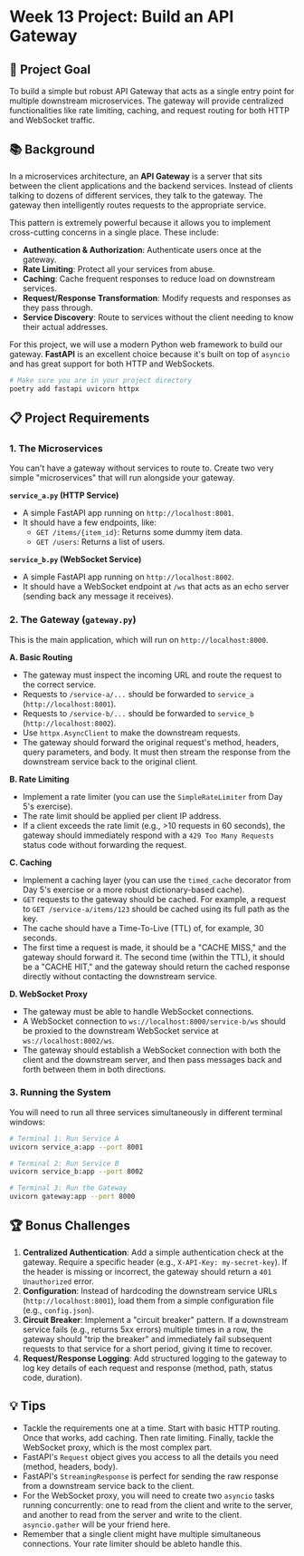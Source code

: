 # Week 13 Project: Build an API Gateway

## 🎯 Project Goal

To build a simple but robust API Gateway that acts as a single entry point for multiple downstream microservices. The gateway will provide centralized functionalities like rate limiting, caching, and request routing for both HTTP and WebSocket traffic.

## 📚 Background

In a microservices architecture, an **API Gateway** is a server that sits between the client applications and the backend services. Instead of clients talking to dozens of different services, they talk to the gateway. The gateway then intelligently routes requests to the appropriate service.

This pattern is extremely powerful because it allows you to implement cross-cutting concerns in a single place. These include:

- **Authentication & Authorization**: Authenticate users once at the gateway.
- **Rate Limiting**: Protect all your services from abuse.
- **Caching**: Cache frequent responses to reduce load on downstream services.
- **Request/Response Transformation**: Modify requests and responses as they pass through.
- **Service Discovery**: Route to services without the client needing to know their actual addresses.

For this project, we will use a modern Python web framework to build our gateway. **FastAPI** is an excellent choice because it's built on top of `asyncio` and has great support for both HTTP and WebSockets.

```bash
# Make sure you are in your project directory
poetry add fastapi uvicorn httpx
```

## 📋 Project Requirements

### 1. The Microservices

You can't have a gateway without services to route to. Create two very simple "microservices" that will run alongside your gateway.

**`service_a.py` (HTTP Service)**

- A simple FastAPI app running on `http://localhost:8001`.
- It should have a few endpoints, like:
  - `GET /items/{item_id}`: Returns some dummy item data.
  - `GET /users`: Returns a list of users.

**`service_b.py` (WebSocket Service)**

- A simple FastAPI app running on `http://localhost:8002`.
- It should have a WebSocket endpoint at `/ws` that acts as an echo server (sending back any message it receives).

### 2. The Gateway (`gateway.py`)

This is the main application, which will run on `http://localhost:8000`.

**A. Basic Routing**

- The gateway must inspect the incoming URL and route the request to the correct service.
- Requests to `/service-a/...` should be forwarded to `service_a` (`http://localhost:8001`).
- Requests to `/service-b/...` should be forwarded to `service_b` (`http://localhost:8002`).
- Use `httpx.AsyncClient` to make the downstream requests.
- The gateway should forward the original request's method, headers, query parameters, and body. It must then stream the response from the downstream service back to the original client.

**B. Rate Limiting**

- Implement a rate limiter (you can use the `SimpleRateLimiter` from Day 5's exercise).
- The rate limit should be applied per client IP address.
- If a client exceeds the rate limit (e.g., >10 requests in 60 seconds), the gateway should immediately respond with a `429 Too Many Requests` status code without forwarding the request.

**C. Caching**

- Implement a caching layer (you can use the `timed_cache` decorator from Day 5's exercise or a more robust dictionary-based cache).
- `GET` requests to the gateway should be cached. For example, a request to `GET /service-a/items/123` should be cached using its full path as the key.
- The cache should have a Time-To-Live (TTL) of, for example, 30 seconds.
- The first time a request is made, it should be a "CACHE MISS," and the gateway should forward it. The second time (within the TTL), it should be a "CACHE HIT," and the gateway should return the cached response directly without contacting the downstream service.

**D. WebSocket Proxy**

- The gateway must be able to handle WebSocket connections.
- A WebSocket connection to `ws://localhost:8000/service-b/ws` should be proxied to the downstream WebSocket service at `ws://localhost:8002/ws`.
- The gateway should establish a WebSocket connection with both the client and the downstream server, and then pass messages back and forth between them in both directions.

### 3. Running the System

You will need to run all three services simultaneously in different terminal windows:

```bash
# Terminal 1: Run Service A
uvicorn service_a:app --port 8001

# Terminal 2: Run Service B
uvicorn service_b:app --port 8002

# Terminal 3: Run the Gateway
uvicorn gateway:app --port 8000
```

## 🏆 Bonus Challenges

1.  **Centralized Authentication**: Add a simple authentication check at the gateway. Require a specific header (e.g., `X-API-Key: my-secret-key`). If the header is missing or incorrect, the gateway should return a `401 Unauthorized` error.
2.  **Configuration**: Instead of hardcoding the downstream service URLs (`http://localhost:8001`), load them from a simple configuration file (e.g., `config.json`).
3.  **Circuit Breaker**: Implement a "circuit breaker" pattern. If a downstream service fails (e.g., returns 5xx errors) multiple times in a row, the gateway should "trip the breaker" and immediately fail subsequent requests to that service for a short period, giving it time to recover.
4.  **Request/Response Logging**: Add structured logging to the gateway to log key details of each request and response (method, path, status code, duration).

## 💡 Tips

- Tackle the requirements one at a time. Start with basic HTTP routing. Once that works, add caching. Then rate limiting. Finally, tackle the WebSocket proxy, which is the most complex part.
- FastAPI's `Request` object gives you access to all the details you need (method, headers, body).
- FastAPI's `StreamingResponse` is perfect for sending the raw response from a downstream service back to the client.
- For the WebSocket proxy, you will need to create two `asyncio` tasks running concurrently: one to read from the client and write to the server, and another to read from the server and write to the client. `asyncio.gather` will be your friend here.
- Remember that a single client might have multiple simultaneous connections. Your rate limiter should be ableto handle this.

